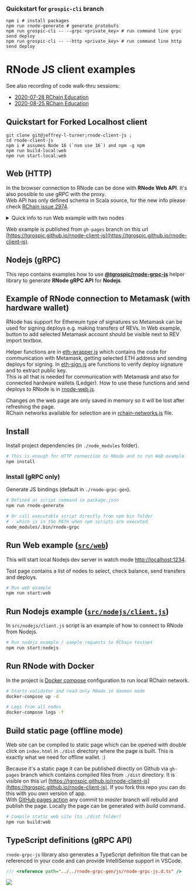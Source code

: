 ### Quickstart for `grospic-cli` branch
```
npm i # install packages
npm run rnode-generate # generate protobufs
npm run grospic-cli -- --grpc <private_key> # run command line grpc send deploy
npm run grospic-cli -- --http <private_key> # run command line http send deploy
```


# RNode JS client examples

See also recording of code walk-thru sessions:
 - [2020\-07\-28 RChain Education](https://youtu.be/5JEtt53EacI?t=1043)
 - [2020\-08\-25 RChain Education](https://www.youtube.com/watch?v=2EUd2vOiJX8)

## Quickstart for Forked Localhost client

```
git clone git@jeffrey-l-turner;rnode-client-js ; 
cd rnode-client-js
npm i # assumes Node 16 (`nvm use 16`) and npm -g npm
npm run build-local:web
npm run start-local:web
```

## Web (HTTP)

In the browser connection to RNode can be done with **RNode Web API**. It's also possible to use gRPC with the proxy.  
Web API has only defined schema in Scala source, for the new info please check [RChain issue 2974](https://github.com/rchain/rchain/issues/2974).

<details>
<summary>Quick info to run Web example with two nodes</summary>

```sh
# Run nodes and web page example
npm install && docker-compose up -d && npm run start:web

# Logs from all nodes
docker-compose logs -f
```
</details>

Web example is published from `gh-pages` branch on this url [https://tgrospic.github.io/rnode-client-js](https://tgrospic.github.io/rnode-client-js).

## Nodejs (gRPC)

This repo contains examples how to use [**@tgrospic/rnode-grpc-js**](https://github.com/tgrospic/rnode-grpc-js) helper library to generate **RNode gRPC API** for **Nodejs**.

## Example of RNode connection to Metamask (with hardware wallet)

RNode has support for Ethereum type of signatures so Metamask can be used for signing deploys e.g. making transfers of REVs. In Web example, button to add selected Metamask account should be visible next to REV import textbox.

Helper functions are in [eth-wrapper.js](src/eth/eth-wrapper.js) which contains the code for communication with Metamask, getting selected ETH address and sending deploys for signing.
In [eth-sign.js](src/eth/eth-sign.js) are functions to verify deploy signature and to extract public key.  
This is all that is needed for communication with Metamask and also for connected hardware wallets (Ledger). How to use these functions and send deploys to RNode is in [rnode-web.js](src/rnode-web.js).

Changes on the web page are only saved in memory so it will be lost after refreshing the page.  
RChain networks available for selection are in [rchain-networks.js](src/rchain-networks.js) file.

## Install

Install project dependencies (in `./node_modules` folder).

```sh
# This is enough for HTTP connection to RNode and to run Web example
npm install
```

### Install (gRPC only)

Generate JS bindings (default in `./rnode-grpc-gen`).

```sh
# Defined as script command in package.json
npm run rnode-generate

# Or call executable script directly from npm bin folder
# - which is in the PATH when npm scripts are executed
node_modules/.bin/rnode-grpc
```

## Run **Web example** ([`src/web`](src/web))

This will start local Nodejs dev server in watch mode [http://localhost:1234](http://localhost:1234).

Test page contains a list of nodes to select, check balance, send transfers and deploys.

```sh
# Run web example
npm run start:web
```

## Run **Nodejs example** ([`src/nodejs/client.js`](src/nodejs/client.js))

In `src/nodejs/client.js` script is an example of how to connect to RNode from Nodejs.

```sh
# Run nodejs example / sample requests to RChain testnet
npm run start:nodejs
```

## Run RNode with Docker

In the project is [Docker compose](docker-compose.yml) configuration to run local RChain network.

```sh
# Starts validator and read-only RNode in daemon mode
docker-compose up -d

# Logs from all nodes
docker-compose logs -f
```

## Build static page (offline mode)

Web site can be compiled to static page which can be opened with double click on `index.html` in `./dist` directory where the page is built. This is exactly what we need for offline wallet. :)

Because it's a static page it can be published directly on Github via `gh-pages` branch which contains compiled files from `./dist` directory. It is visible on this url [https://tgrospic.github.io/rnode-client-js](https://tgrospic.github.io/rnode-client-js). If you fork this repo you can do this with you own version of app.  
With [GitHub pages action](.github/workflows/github-pages.yml) any commit to _master_ branch will rebuild and publish the page. Locally the page can be generated with _build_ command.

```sh
# Compile static web site (to ./dist folder)
npm run build:web
```

## TypeScript definitions (gRPC API)

`rnode-grpc-js` library also generates a TypeScript definition file that can be referenced in your code and can provide IntelliSense support in VSCode.

```typescript
/// <reference path="../../rnode-grpc-gen/js/rnode-grpc-js.d.ts" />
```

![](docs/intellisense-vscode.png)
